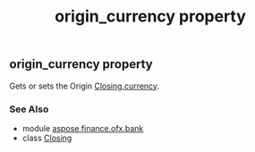 ﻿---
title: origin_currency property
second_title: Aspose.Finance for Python via .NET API References
description: 
type: docs
weight: 180
url: /python-net/aspose.finance.ofx.bank/closing/origin_currency/
is_root: false
---

## origin_currency property


Gets or sets the Origin [Closing.currency](/finance/python-net/aspose.finance.ofx.bank/closing#currency).

### See Also
* module [aspose.finance.ofx.bank](../../)
* class [Closing](/finance/python-net/aspose.finance.ofx.bank/closing)

